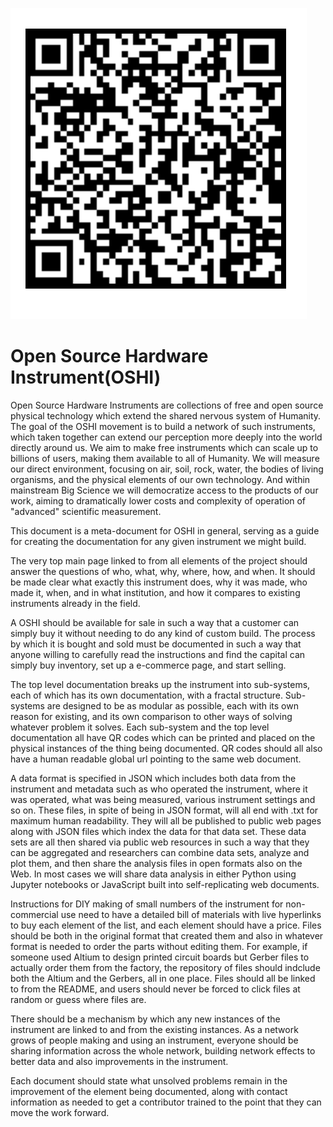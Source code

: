 ![](OSHI-qrcode.png)
# Open Source Hardware Instrument(OSHI)


Open Source Hardware Instruments are collections of free and open source physical technology which extend the shared nervous system of Humanity.  The goal of the OSHI movement is to build a network of such instruments, which taken together can extend our perception more deeply into the world directly around us.  We aim to make free instruments which can scale up to billions of users, making them available to all of Humanity. We will measure our direct environment, focusing on air, soil, rock, water, the bodies of living organisms, and the physical elements of our own technology.  And within mainstream Big Science we will democratize access to the products of our work, aiming to dramatically lower costs and complexity of operation of "advanced" scientific measurement.  

This document is a meta-document for OSHI in general, serving as a guide for creating the documentation for any given instrument we might build.

The very top main page linked to from all elements of the project should answer the questions of who, what, why, where, how, and when.   It should be made clear what exactly this instrument does, why it was made, who made it, when, and in what institution, and how it compares to existing instruments already in the field. 

A OSHI should be available for sale in such a way that a customer can simply buy it without needing to do any kind of custom build.  The process by which it is bought and sold must be documented in such a way that anyone willing to carefully read the instructions and find the capital can simply buy inventory, set up a e-commerce page, and start selling. 

The top level documentation breaks up the instrument into sub-systems, each of which has its own documentation, with a fractal structure. Sub-systems are designed to be as modular as possible, each with its own reason for existing, and its own comparison to other ways of solving whatever problem it solves. Each sub-system and the top level documentation all have QR codes which can be printed and placed on the physical instances of the thing being documented.  QR codes should all also have a human readable global url pointing to the same web document.

A data format is specified in JSON which includes both data from the instrument and metadata such as who operated the instrument, where it was operated, what was being measured, various instrument settings and so on.  These files, in spite of being in JSON format, will all end with .txt for maximum human readability. They will all be published to public web pages along with JSON files which index the data for that data set.  These data sets are all then shared via public web resources in such a way that they can be aggregated and researchers can combine data sets, analyze and plot them, and then share the analysis files in open formats also on the Web.  In most cases we will share data analysis in either Python using Jupyter notebooks or JavaScript built into self-replicating web documents.

Instructions for DIY making of small numbers of the instrument for non-commercial use need to have a detailed bill of materials with live hyperlinks to buy each element of the list, and each element should have a price. Files should be both in the original format that created them and also in whatever format is needed to order the parts without editing them. For example, if someone used Altium to design printed circuit boards but Gerber files to actually order them from the factory, the repository of files should indclude both the Altium and the Gerbers, all in one place.  Files should all be linked to from the README, and users should never be forced to click files at random or guess where files are.

There should be a mechanism by which any new instances of the instrument are linked to and from the existing instances. As a network grows of people making and using an instrument, everyone should be sharing information across the whole network, building network effects to better data and also improvements in the instrument.  

Each document should state what unsolved problems remain in the improvement of the element being documented, along with contact information as needed to get a contributor trained to the point that they can move the work forward.
